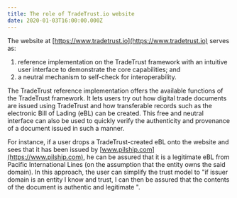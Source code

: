 ```yaml
---
title: The role of TradeTrust.io website
date: 2020-01-03T16:00:00.000Z
---
```


The website at [https://www.tradetrust.io](https://www.tradetrust.io) serves as:

1. reference implementation on the TradeTrust framework with an intuitive user interface to demonstrate the core capabilities; and
2. a neutral mechanism to self-check for interoperability.

The TradeTrust reference implementation offers the available functions of the TradeTrust framework. It lets users try out how digital trade documents are issued using TradeTrust and how transferable records such as the electronic Bill of Lading (eBL) can be created. This free and neutral interface can also be used to quickly verify the authenticity and provenance of a document issued in such a manner.

For instance, if a user drops a TradeTrust-created eBL onto the website and sees that it has been issued by [www.pilship.com](https://www.pilship.com), he can be assured that it is a legitimate eBL from Pacific International Lines (on the assumption that the entity owns the said domain). In this approach, the user can simplify the trust model to "if issuer domain is an entity I know and trust, I can then be assured that the contents of the document is authentic and legitimate ".

